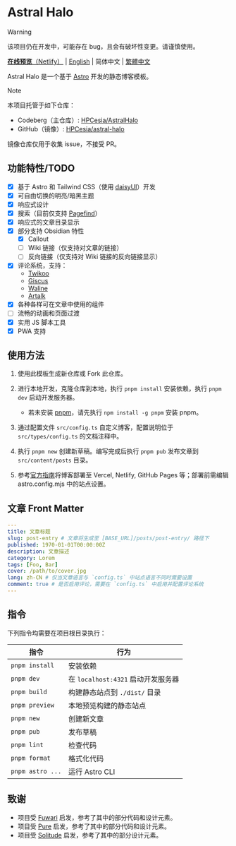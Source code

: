 # Astral Halo

> [!WARNING]
> 该项目仍在开发中，可能存在 bug，且会有破坏性变更。请谨慎使用。

[**在线预览**（Netlify）](https://astral-halo.netlify.app/) | [English](./README.md) | 简体中文 | [繁體中文](./README.zh-TW.md)

Astral Halo 是一个基于 [Astro](https://astro.build) 开发的静态博客模板。

> [!NOTE]
> 本项目托管于如下仓库：
>
> - Codeberg（主仓库）: [HPCesia/AstralHalo](https://codeberg.org/HPCesia/AstralHalo)
> - GitHub（镜像）: [HPCesia/astral-halo](https://github.com/HPCesia/astral-halo)
>
> 镜像仓库仅用于收集 issue，不接受 PR。

## 功能特性/TODO

- [x] 基于 Astro 和 Tailwind CSS（使用 [daisyUI](https://daisyui.com/?lang=zh_hans)）开发
- [x] 可自由切换的明亮/暗黑主题
- [x] 响应式设计
- [x] 搜索（目前仅支持 [Pagefind](https://pagefind.app/)）
- [x] 响应式的文章目录显示
- [x] 部分支持 Obsidian 特性
  - [x] Callout
  - [ ] Wiki 链接（仅支持对文章的链接）
  - [ ] 反向链接（仅支持对 Wiki 链接的反向链接显示）
- [x] 评论系统，支持：
  - [Twikoo](https://twikoo.js.org/)
  - [Giscus](https://giscus.app/zh-CN/)
  - [Waline](https://waline.js.org/)
  - [Artalk](https://artalk.js.org/)
- [x] 各种各样可在文章中使用的组件
- [ ] 流畅的动画和页面过渡
- [x] 实用 JS 脚本工具
- [x] PWA 支持

## 使用方法

1. 使用此模板生成新仓库或 Fork 此仓库。
2. 进行本地开发，克隆仓库到本地，执行 `pnpm install` 安装依赖，执行 `pnpm dev` 启动开发服务器。
   - 若未安装 [pnpm](https://pnpm.io/)，请先执行 `npm install -g pnpm` 安装 pnpm。

3. 通过配置文件 `src/config.ts` 自定义博客，配置说明位于 `src/types/config.ts` 的文档注释中。
4. 执行 `pnpm new` 创建新草稿。编写完成后执行 `pnpm pub` 发布文章到 `src/content/posts` 目录。
5. 参考[官方指南](https://docs.astro.build/zh-cn/guides/deploy/)将博客部署至 Vercel, Netlify, GitHub Pages 等；部署前需编辑 astro.config.mjs 中的站点设置。

## 文章 Front Matter

```yaml
---
title: 文章标题
slug: post-entry # 文章将生成至 [BASE_URL]/posts/post-entry/ 路径下
published: 1970-01-01T00:00:00Z
description: 文章描述
category: Lorem
tags: [Foo, Bar]
cover: /path/to/cover.jpg
lang: zh-CN # 仅当文章语言与 `config.ts` 中站点语言不同时需要设置
comment: true # 是否启用评论，需要在 `config.ts` 中启用并配置评论系统
---
```

## 指令

下列指令均需要在项目根目录执行：

| 指令             | 行为                               |
| ---------------- | ---------------------------------- |
| `pnpm install`   | 安装依赖                           |
| `pnpm dev`       | 在 `localhost:4321` 启动开发服务器 |
| `pnpm build`     | 构建静态站点到 `./dist/` 目录      |
| `pnpm preview`   | 本地预览构建的静态站点             |
| `pnpm new`       | 创建新文章                         |
| `pnpm pub`       | 发布草稿                           |
| `pnpm lint`      | 检查代码                           |
| `pnpm format`    | 格式化代码                         |
| `pnpm astro ...` | 运行 Astro CLI                     |

## 致谢

- 项目受 [Fuwari](https://github.com/saicaca/fuwari) 启发，参考了其中的部分代码和设计元素。
- 项目受 [Pure](https://github.com/cworld1/astro-theme-pure) 启发，参考了其中的部分代码和设计元素。
- 项目受 [Solitude](https://github.com/everfu/hexo-theme-solitude) 启发，参考了其中的部分设计元素。
